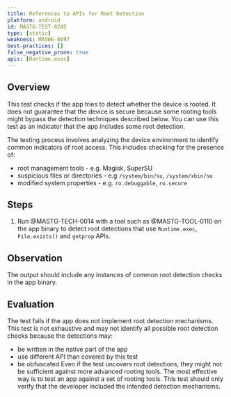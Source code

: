 ```yaml
---
title: References to APIs for Root Detection
platform: android
id: MASTG-TEST-0245
type: [static]
weakness: MASWE-0097
best-practices: []
false_negative_prone: true
apis: [Runtime.exec]
---
```


## Overview

This test checks if the app tries to detect whether the device is rooted. It does not guarantee that the device is secure because some rooting tools might bypass the detection techniques described below. You can use this test as an indicator that the app includes some root detection.

The testing process involves analyzing the device environment to identify common indicators of root access. This includes checking for the presence of:

- root management tools - e.g. Magisk, SuperSU
- suspicious files or directories - e.g `/system/bin/su`, `/system/xbin/su`
- modified system properties - e.g. `ro.debuggable`,  `ro.secure`


## Steps

1. Run @MASTG-TECH-0014 with a tool such as @MASTG-TOOL-0110 on the app binary to detect root detections that use `Runtime.exec`, `File.exists()` and `getprop` APIs.

## Observation

The output should include any instances of common root detection checks in the app binary.

## Evaluation

The test fails if the app does not implement root detection mechanisms. This test is not exhaustive and may not identify all possible root detection checks because the detections may:
- be written in the native part of the app
- use different API than covered by this test
- be obfuscated
Even if the test uncovers root detections, they might not be sufficient against more advanced rooting tools. The most effective way is to test an app against a set of rooting tools. This test should only verify that the developer included the intended detection mechanisms.
